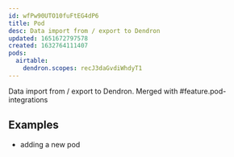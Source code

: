 ```yaml
---
id: wfPw90UTO10fuFtEG4dP6
title: Pod
desc: Data import from / export to Dendron
updated: 1651672797578
created: 1632764111407
pods:
  airtable:
    dendron.scopes: recJ3daGvdiWhdyT1
---
```


Data import from / export to Dendron. 
Merged with #feature.pod-integrations
## Examples
- adding a new pod



